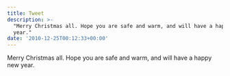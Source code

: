 ```yaml
---
title: Tweet
description: >-
  "Merry Christmas all. Hope you are safe and warm, and will have a happy new
  year."
date: '2010-12-25T00:12:33+00:00'
---
```

Merry Christmas all. Hope you are safe and warm, and will have a happy new year.
